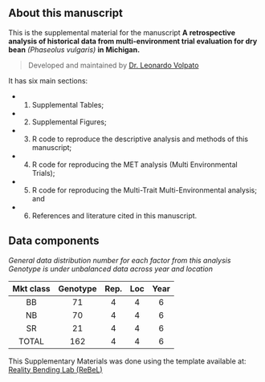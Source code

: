 <!-- 
!!!! IMPORTANT: run `source("utils/render.R")` to publish instead of clicking on 'Knit'
-->

## About this manuscript

This is the supplemental material for the manuscript **A retrospective
analysis of historical data from multi-environment trial evaluation for
dry bean** *(Phaseolus vulgaris)* **in Michigan.**

> Developed and maintained by [Dr. Leonardo Volpato](https://github.com/volpatoo)

It has six main sections: 

- 1) Supplemental Tables;
- 2) Supplemental Figures; 
- 3) R code to reproduce the descriptive analysis and methods of this
manuscript; 
- 4) R code for reproducing the MET analysis (Multi Environmental Trials); 
- 5) R code for reproducing the Multi-Trait Multi-Environmental analysis; and
- 6) References and literature cited in this manuscript.


## Data components

*General data distribution number for each factor from this analysis* *Genotype is under unbalanced data across year and location*

| Mkt class | Genotype | Rep. | Loc | Year |
|:---------:|:--------:|:----:|:---:|:----:|
|    BB     |    71    |  4   |  4  |  6   |
|    NB     |    70    |  4   |  4  |  6   |
|    SR     |    21    |  4   |  4  |  6   |
|   TOTAL   |   162    |  4   |  4  |  6   |


This Supplementary Materials was done using the template available at: [Reality Bending Lab (ReBeL)](https://github.com/RealityBending/TemplateResults)
